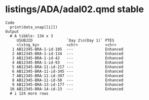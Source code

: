 # listings/ADA/adal02.qmd stable

    Code
      print(data_snap[[i]])
    Output
      # A tibble: 134 x 3
         USUBJID               `Day 2\n(Day 1)` PTES    
         <lstng_ky>            <chr>            <chr>   
       1 AB12345-BRA-1-id-105  ---              Enhanced
       2 AB12345-BRA-1-id-134  ---              Enhanced
       3 AB12345-BRA-1-id-42   ---              Enhanced
       4 AB12345-BRA-1-id-93   ---              Enhanced
       5 AB12345-BRA-11-id-217 ---              Enhanced
       6 AB12345-BRA-11-id-345 ---              Enhanced
       7 AB12345-BRA-11-id-397 ---              Enhanced
       8 AB12345-BRA-11-id-50  ---              Enhanced
       9 AB12345-BRA-13-id-177 ---              Enhanced
      10 AB12345-BRA-14-id-23  ---              Enhanced
      # i 124 more rows


